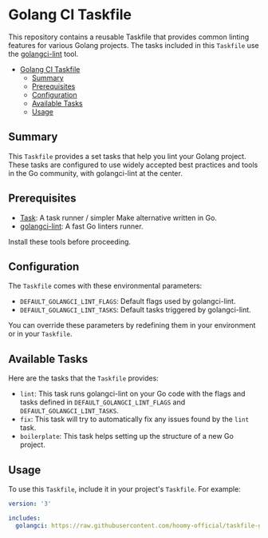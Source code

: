# Golang CI Taskfile

This repository contains a reusable Taskfile that provides common linting features for various Golang projects. The
tasks included in this `Taskfile` use the [golangci-lint](https://github.com/golangci/golangci-lint) tool.

<!-- TOC -->
* [Golang CI Taskfile](#golang-ci-taskfile)
  * [Summary](#summary)
  * [Prerequisites](#prerequisites)
  * [Configuration](#configuration)
  * [Available Tasks](#available-tasks)
  * [Usage](#usage)
<!-- TOC -->

## Summary

This `Taskfile` provides a set tasks that help you lint your Golang project. These tasks are configured to use widely
accepted best practices and tools in the Go community, with golangci-lint at the center.

## Prerequisites

* [Task](https://taskfile.dev/): A task runner / simpler Make alternative written in Go.
* [golangci-lint](https://github.com/golangci/golangci-lint): A fast Go linters runner.

Install these tools before proceeding.

## Configuration

The `Taskfile` comes with these environmental parameters:

* `DEFAULT_GOLANGCI_LINT_FLAGS`: Default flags used by golangci-lint.
* `DEFAULT_GOLANGCI_LINT_TASKS`: Default tasks triggered by golangci-lint.

You can override these parameters by redefining them in your environment or in your `Taskfile`.

## Available Tasks

Here are the tasks that the `Taskfile` provides:

* `lint`: This task runs golangci-lint on your Go code with the flags and tasks defined in `DEFAULT_GOLANGCI_LINT_FLAGS`
  and `DEFAULT_GOLANGCI_LINT_TASKS`.
* `fix`: This task will try to automatically fix any issues found by the `lint` task.
* `boilerplate`: This task helps setting up the structure of a new Go project.

## Usage

To use this `Taskfile`, include it in your project's `Taskfile`. For example:

```yaml
version: '3'

includes:
  golangci: https://raw.githubusercontent.com/hoomy-official/taskfile-golangci/main/tasks.yaml
```
